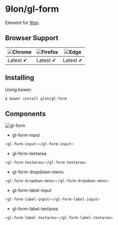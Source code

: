 # 9lon/gl-form
Element for [9lon](https://github.com/9lon).

## Browser Support
![Chrome](https://raw.github.com/alrra/browser-logos/master/chrome/chrome_48x48.png) | ![Firefox](https://raw.github.com/alrra/browser-logos/master/firefox/firefox_48x48.png) | ![Edge](https://raw.github.com/alrra/browser-logos/master/edge/edge_48x48.png) |
--- | --- | --- |
Latest ✔ | Latest ✔ | Latest ✔ |

## Installing
Using bower:

```bash
$ bower install glon/gl-form
```
## Components
![gl-form](http://i.imgur.com/XufPgWM.png)
- gl-form-input
```bash
<gl-form-input></gl-form-input>
```
- gl-form-textarea 
```bash
<gl-form-textarea></gl-form-textarea>
```
- gl-form-dropdown-menu
```bash
<gl-form-dropdown-menu></gl-form-dropdown-menu>
```
- gl-form-label-input
```bash
<gl-form-label-input></gl-form-label-input>
```
- gl-form-label-textarea
```bash
<gl-form-label-textarea></gl-form-label-textarea>
```

